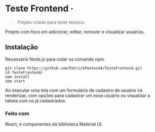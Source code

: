 
# Teste Frontend &middot;
> Projeto criado para teste técnico.

Projeto com foco em adicionar, editar, remover e visualizar usuários.

## Instalação

Necessário Node.js para rodar os comando npm.

```shell
git clone https://github.com/PatrickPontes44/TesteFrontend.git
cd TesteFrontend/
npm install
npm start
```

Ao executar uma tela com um formulário de cadastro de usuário irá renderizar, com opções para cadastrar um novo usuário ou visualizar a tabela com os já cadastrados.

### Feito com
React, e componentes da biblioteca Material UI.
